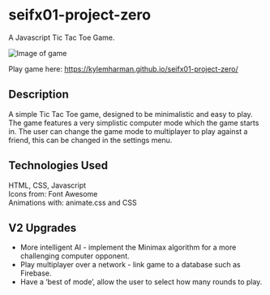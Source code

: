 # seifx01-project-zero
A Javascript Tic Tac Toe Game. 

![Image of game](https://octodex.github.com/images/yaktocat.png)

Play game here: https://kylemharman.github.io/seifx01-project-zero/ 

## Description
A simple Tic Tac Toe game, designed to be minimalistic and easy to play. The game features a very simplistic computer mode which the game starts in. The user can change the game mode to multiplayer to play against a friend, this can be changed in the settings menu. 

## Technologies Used
HTML, CSS, Javascript\
Icons from: Font Awesome\
Animations with: animate.css and CSS 

## V2 Upgrades
* More intelligent AI - implement the Minimax algorithm for a more challenging computer opponent.
* Play multiplayer over a network - link game to a database such as Firebase.
* Have a ‘best of mode’, allow the user to select how many rounds to play.
